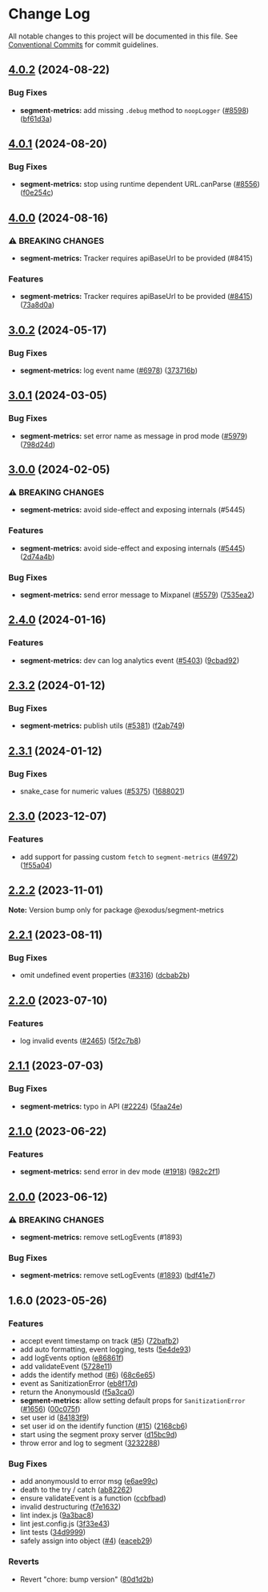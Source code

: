 # Change Log

All notable changes to this project will be documented in this file.
See [Conventional Commits](https://conventionalcommits.org) for commit guidelines.

## [4.0.2](https://github.com/ExodusMovement/exodus-hydra/compare/@exodus/segment-metrics@4.0.1...@exodus/segment-metrics@4.0.2) (2024-08-22)

### Bug Fixes

- **segment-metrics:** add missing `.debug` method to `noopLogger` ([#8598](https://github.com/ExodusMovement/exodus-hydra/issues/8598)) ([bf61d3a](https://github.com/ExodusMovement/exodus-hydra/commit/bf61d3a82dd31e2857d06d6fff35390b56b1d3af))

## [4.0.1](https://github.com/ExodusMovement/exodus-hydra/compare/@exodus/segment-metrics@4.0.0...@exodus/segment-metrics@4.0.1) (2024-08-20)

### Bug Fixes

- **segment-metrics:** stop using runtime dependent URL.canParse ([#8556](https://github.com/ExodusMovement/exodus-hydra/issues/8556)) ([f0e254c](https://github.com/ExodusMovement/exodus-hydra/commit/f0e254c1029c30a265d6b52d28d7ec31fdd9acb9))

## [4.0.0](https://github.com/ExodusMovement/exodus-hydra/compare/@exodus/segment-metrics@3.0.2...@exodus/segment-metrics@4.0.0) (2024-08-16)

### ⚠ BREAKING CHANGES

- **segment-metrics:** Tracker requires apiBaseUrl to be provided (#8415)

### Features

- **segment-metrics:** Tracker requires apiBaseUrl to be provided ([#8415](https://github.com/ExodusMovement/exodus-hydra/issues/8415)) ([73a8d0a](https://github.com/ExodusMovement/exodus-hydra/commit/73a8d0a381a39fa3dddf976404f42b848404ff73))

## [3.0.2](https://github.com/ExodusMovement/exodus-hydra/compare/@exodus/segment-metrics@3.0.1...@exodus/segment-metrics@3.0.2) (2024-05-17)

### Bug Fixes

- **segment-metrics:** log event name ([#6978](https://github.com/ExodusMovement/exodus-hydra/issues/6978)) ([373716b](https://github.com/ExodusMovement/exodus-hydra/commit/373716b53be8ea9431dfe9103303acd286f7ec06))

## [3.0.1](https://github.com/ExodusMovement/exodus-hydra/compare/@exodus/segment-metrics@3.0.0...@exodus/segment-metrics@3.0.1) (2024-03-05)

### Bug Fixes

- **segment-metrics:** set error name as message in prod mode ([#5979](https://github.com/ExodusMovement/exodus-hydra/issues/5979)) ([798d24d](https://github.com/ExodusMovement/exodus-hydra/commit/798d24d68f9397fff8568b1fff582a066e929c9e))

## [3.0.0](https://github.com/ExodusMovement/exodus-hydra/compare/@exodus/segment-metrics@2.4.0...@exodus/segment-metrics@3.0.0) (2024-02-05)

### ⚠ BREAKING CHANGES

- **segment-metrics:** avoid side-effect and exposing internals (#5445)

### Features

- **segment-metrics:** avoid side-effect and exposing internals ([#5445](https://github.com/ExodusMovement/exodus-hydra/issues/5445)) ([2d74a4b](https://github.com/ExodusMovement/exodus-hydra/commit/2d74a4b5d47f9b702605d5ff7f8040e2a1988548))

### Bug Fixes

- **segment-metrics:** send error message to Mixpanel ([#5579](https://github.com/ExodusMovement/exodus-hydra/issues/5579)) ([7535ea2](https://github.com/ExodusMovement/exodus-hydra/commit/7535ea2cfd16d8a36bc284bbb8c9521cc7e7c466))

## [2.4.0](https://github.com/ExodusMovement/exodus-hydra/compare/@exodus/segment-metrics@2.3.2...@exodus/segment-metrics@2.4.0) (2024-01-16)

### Features

- **segment-metrics:** dev can log analytics event ([#5403](https://github.com/ExodusMovement/exodus-hydra/issues/5403)) ([9cbad92](https://github.com/ExodusMovement/exodus-hydra/commit/9cbad92b622bc5939b7c3344e405191dcaebca8f))

## [2.3.2](https://github.com/ExodusMovement/exodus-hydra/compare/@exodus/segment-metrics@2.3.1...@exodus/segment-metrics@2.3.2) (2024-01-12)

### Bug Fixes

- **segment-metrics:** publish utils ([#5381](https://github.com/ExodusMovement/exodus-hydra/issues/5381)) ([f2ab749](https://github.com/ExodusMovement/exodus-hydra/commit/f2ab749b6f16500781a7d500126072a6d1024c6d))

## [2.3.1](https://github.com/ExodusMovement/exodus-hydra/compare/@exodus/segment-metrics@2.3.0...@exodus/segment-metrics@2.3.1) (2024-01-12)

### Bug Fixes

- snake_case for numeric values ([#5375](https://github.com/ExodusMovement/exodus-hydra/issues/5375)) ([1688021](https://github.com/ExodusMovement/exodus-hydra/commit/1688021ce212b01dea9d2e7406d2d8564a39e412))

## [2.3.0](https://github.com/ExodusMovement/exodus-hydra/compare/@exodus/segment-metrics@2.2.2...@exodus/segment-metrics@2.3.0) (2023-12-07)

### Features

- add support for passing custom `fetch` to `segment-metrics` ([#4972](https://github.com/ExodusMovement/exodus-hydra/issues/4972)) ([1f55a04](https://github.com/ExodusMovement/exodus-hydra/commit/1f55a04f767f1a3a656903713632f1d1e09781e7))

## [2.2.2](https://github.com/ExodusMovement/exodus-hydra/compare/@exodus/segment-metrics@2.2.1...@exodus/segment-metrics@2.2.2) (2023-11-01)

**Note:** Version bump only for package @exodus/segment-metrics

## [2.2.1](https://github.com/ExodusMovement/exodus-hydra/compare/@exodus/segment-metrics@2.2.0...@exodus/segment-metrics@2.2.1) (2023-08-11)

### Bug Fixes

- omit undefined event properties ([#3316](https://github.com/ExodusMovement/exodus-hydra/issues/3316)) ([dcbab2b](https://github.com/ExodusMovement/exodus-hydra/commit/dcbab2b390292cedbf975878a18e24aa781ded96))

## [2.2.0](https://github.com/ExodusMovement/exodus-hydra/compare/@exodus/segment-metrics@2.1.1...@exodus/segment-metrics@2.2.0) (2023-07-10)

### Features

- log invalid events ([#2465](https://github.com/ExodusMovement/exodus-hydra/issues/2465)) ([5f2c7b8](https://github.com/ExodusMovement/exodus-hydra/commit/5f2c7b8e43fc3981a391e0fd845e1810e0d9b576))

## [2.1.1](https://github.com/ExodusMovement/exodus-hydra/compare/@exodus/segment-metrics@2.1.0...@exodus/segment-metrics@2.1.1) (2023-07-03)

### Bug Fixes

- **segment-metrics:** typo in API ([#2224](https://github.com/ExodusMovement/exodus-hydra/issues/2224)) ([5faa24e](https://github.com/ExodusMovement/exodus-hydra/commit/5faa24eac3246c88bc2a78faa3d13c29e94c530c))

## [2.1.0](https://github.com/ExodusMovement/exodus-hydra/compare/@exodus/segment-metrics@2.0.0...@exodus/segment-metrics@2.1.0) (2023-06-22)

### Features

- **segment-metrics:** send error in dev mode ([#1918](https://github.com/ExodusMovement/exodus-hydra/issues/1918)) ([982c2f1](https://github.com/ExodusMovement/exodus-hydra/commit/982c2f1204618c1f906818a73f47f8bd2c9980f7))

## [2.0.0](https://github.com/ExodusMovement/exodus-hydra/compare/@exodus/segment-metrics@1.6.0...@exodus/segment-metrics@2.0.0) (2023-06-12)

### ⚠ BREAKING CHANGES

- **segment-metrics:** remove setLogEvents (#1893)

### Bug Fixes

- **segment-metrics:** remove setLogEvents ([#1893](https://github.com/ExodusMovement/exodus-hydra/issues/1893)) ([bdf41e7](https://github.com/ExodusMovement/exodus-hydra/commit/bdf41e7a0b64883a224ce55cb5e9e42988204a67))

## 1.6.0 (2023-05-26)

### Features

- accept event timestamp on track ([#5](https://github.com/ExodusMovement/exodus-hydra/issues/5)) ([72bafb2](https://github.com/ExodusMovement/exodus-hydra/commit/72bafb2515a132668fc92b40b90c13d283cbedfb))
- add auto formatting, event logging, tests ([5e4de93](https://github.com/ExodusMovement/exodus-hydra/commit/5e4de935a240e9d0bc98dbc59fae82e84cfd8878))
- add logEvents option ([e86861f](https://github.com/ExodusMovement/exodus-hydra/commit/e86861f31d5806c1f25e6c6a432c7db6f62c081f))
- add validateEvent ([5728e11](https://github.com/ExodusMovement/exodus-hydra/commit/5728e1155ec885a28a05f11bc06da188f8d33132))
- adds the identify method ([#6](https://github.com/ExodusMovement/exodus-hydra/issues/6)) ([68c6e65](https://github.com/ExodusMovement/exodus-hydra/commit/68c6e65faf5220e0e75d92e6d096dc2c9eb85f0d))
- event as SanitizationError ([eb8f17d](https://github.com/ExodusMovement/exodus-hydra/commit/eb8f17d29db15995ac54beaa10f0676aa1b5d338))
- return the AnonymousId ([f5a3ca0](https://github.com/ExodusMovement/exodus-hydra/commit/f5a3ca0f0501613608771032e134220f4047ceb2))
- **segment-metrics:** allow setting default props for `SanitizationError` ([#1656](https://github.com/ExodusMovement/exodus-hydra/issues/1656)) ([00c075f](https://github.com/ExodusMovement/exodus-hydra/commit/00c075ffdc4f65b2f17cdd228cc4076d3866b8ca))
- set user id ([84183f9](https://github.com/ExodusMovement/exodus-hydra/commit/84183f945285e362cf17e412ff4519bc230d76ea))
- set user id on the identify function ([#15](https://github.com/ExodusMovement/exodus-hydra/issues/15)) ([2168cb6](https://github.com/ExodusMovement/exodus-hydra/commit/2168cb64648c1275e7eec5132182c8a2966a4a95))
- start using the segment proxy server ([d15bc9d](https://github.com/ExodusMovement/exodus-hydra/commit/d15bc9d02dc78ea2cfed023359229a12f35b6b60))
- throw error and log to segment ([3232288](https://github.com/ExodusMovement/exodus-hydra/commit/32322882844a46850d91d277517ef4b6133d8247))

### Bug Fixes

- add anonymousId to error msg ([e6ae99c](https://github.com/ExodusMovement/exodus-hydra/commit/e6ae99c23bd64b9f28ede37029a2ec6257502c3f))
- death to the try / catch ([ab82262](https://github.com/ExodusMovement/exodus-hydra/commit/ab82262840271fc56c3d738bba736ba1b46f25e3))
- ensure validateEvent is a function ([ccbfbad](https://github.com/ExodusMovement/exodus-hydra/commit/ccbfbad57e5eb5b07f1d38a1a7e924f2b17f19d4))
- invalid destructuring ([f7e1632](https://github.com/ExodusMovement/exodus-hydra/commit/f7e1632c90e96835f2b3dd8bed0dc0900a1a1386))
- lint index.js ([9a3bac8](https://github.com/ExodusMovement/exodus-hydra/commit/9a3bac86ebb060ca3e6700a44ae5cb8f0f32d5e4))
- lint jest.config.js ([3f33e43](https://github.com/ExodusMovement/exodus-hydra/commit/3f33e434c0f8566f785248904860d589fbc3a89b))
- lint tests ([34d9999](https://github.com/ExodusMovement/exodus-hydra/commit/34d999986a42e3485bad1cf88c978a8589cb9061))
- safely assign into object ([#4](https://github.com/ExodusMovement/exodus-hydra/issues/4)) ([eaceb29](https://github.com/ExodusMovement/exodus-hydra/commit/eaceb29a59510b815fd7126cc53b68c38e97eaf2))

### Reverts

- Revert "chore: bump version" ([80d1d2b](https://github.com/ExodusMovement/exodus-hydra/commit/80d1d2b81a7ca15309655ea1d6ca21e4c8d67c3d))
